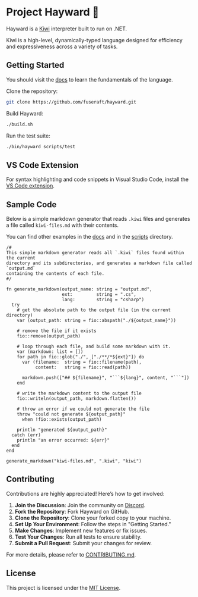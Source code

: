 # Project Hayward 🥝

Hayward is a [Kiwi](https://github.com/fuseraft/kiwi) interpreter built to run on .NET.

Kiwi is a high-level, dynamically-typed language designed for efficiency and expressiveness across a variety of tasks.

## Getting Started

You should visit the [docs](docs/README.md) to learn the fundamentals of the language.

Clone the repository:
```bash
git clone https://github.com/fuseraft/hayward.git
```

Build Hayward:
```bash
./build.sh
```

Run the test suite:
```bash
./bin/hayward scripts/test
```

## VS Code Extension

For syntax highlighting and code snippets in Visual Studio Code, install the [VS Code extension](https://marketplace.visualstudio.com/items?itemName=fuseraft.kiwi-lang).

## Sample Code

Below is a simple markdown generator that reads `.kiwi` files and generates a file called `kiwi-files.md` with their contents. 

You can find other examples in the [docs](docs/README.md) and in the [scripts](scripts/) directory. 

```hayward
/#
This simple markdown generator reads all `.kiwi` files found within the current 
directory and its subdirectories, and generates a markdown file called `output.md` 
containing the contents of each file.
#/

fn generate_markdown(output_name: string = "output.md",
                     ext:         string = ".cs",
                     lang:        string = "csharp")
  try
    # get the absolute path to the output file (in the current directory)
    var (output_path: string = fio::abspath("./${output_name}"))
    
    # remove the file if it exists
    fio::remove(output_path)

    # loop through each file, and build some markdown with it.
    var (markdown: list = [])
    for path in fio::glob("./", ["./**/*${ext}"]) do
      var (filename:  string = fio::filename(path),
           content:   string = fio::read(path))

      markdown.push(["## ${filename}", "```${lang}", content, "```"])
    end

    # write the markdown content to the output file
    fio::writeln(output_path, markdown.flatten())

    # throw an error if we could not generate the file
    throw "could not generate ${output_path}" 
      when !fio::exists(output_path)
    
    println "generated ${output_path}"
  catch (err)
    println "an error occurred: ${err}"
  end
end

generate_markdown("kiwi-files.md", ".kiwi", "kiwi")
```

## Contributing

Contributions are highly appreciated! Here’s how to get involved:

1. **Join the Discussion**: Join the community on [Discord](https://discord.gg/9PW3857Bxs).
2. **Fork the Repository**: Fork Hayward on GitHub.
3. **Clone the Repository**: Clone your forked copy to your machine.
4. **Set Up Your Environment**: Follow the steps in "Getting Started."
5. **Make Changes**: Implement new features or fix issues.
6. **Test Your Changes**: Run all tests to ensure stability.
7. **Submit a Pull Request**: Submit your changes for review.

For more details, please refer to [CONTRIBUTING.md](CONTRIBUTING.md).

## License

This project is licensed under the [MIT License](LICENSE).